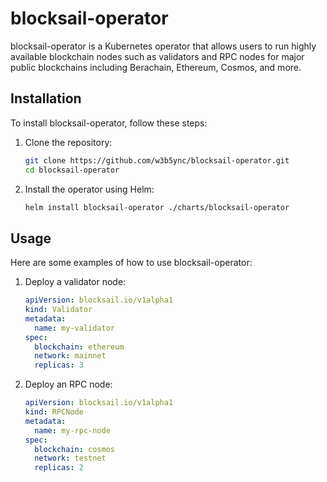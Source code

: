 # blocksail-operator

blocksail-operator is a Kubernetes operator that allows users to run highly available blockchain nodes such as validators and RPC nodes for major public blockchains including Berachain, Ethereum, Cosmos, and more.

## Installation

To install blocksail-operator, follow these steps:

1. Clone the repository:
   ```sh
   git clone https://github.com/w3b5ync/blocksail-operator.git
   cd blocksail-operator
   ```

2. Install the operator using Helm:
   ```sh
   helm install blocksail-operator ./charts/blocksail-operator
   ```

## Usage

Here are some examples of how to use blocksail-operator:

1. Deploy a validator node:
   ```yaml
   apiVersion: blocksail.io/v1alpha1
   kind: Validator
   metadata:
     name: my-validator
   spec:
     blockchain: ethereum
     network: mainnet
     replicas: 3
   ```

2. Deploy an RPC node:
   ```yaml
   apiVersion: blocksail.io/v1alpha1
   kind: RPCNode
   metadata:
     name: my-rpc-node
   spec:
     blockchain: cosmos
     network: testnet
     replicas: 2
   ```
